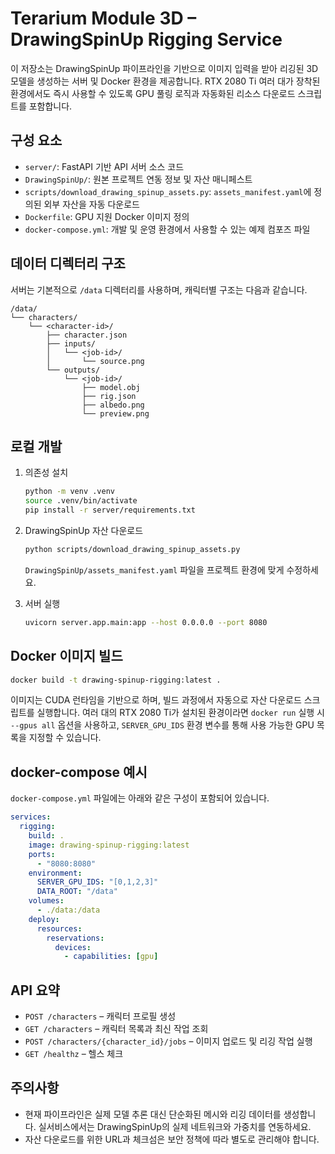 # Terarium Module 3D – DrawingSpinUp Rigging Service

이 저장소는 DrawingSpinUp 파이프라인을 기반으로 이미지 입력을 받아 리깅된 3D 모델을 생성하는 서버 및 Docker 환경을 제공합니다. RTX 2080 Ti 여러 대가 장착된 환경에서도 즉시 사용할 수 있도록 GPU 풀링 로직과 자동화된 리소스 다운로드 스크립트를 포함합니다.

## 구성 요소
- `server/`: FastAPI 기반 API 서버 소스 코드
- `DrawingSpinUp/`: 원본 프로젝트 연동 정보 및 자산 매니페스트
- `scripts/download_drawing_spinup_assets.py`: `assets_manifest.yaml`에 정의된 외부 자산을 자동 다운로드
- `Dockerfile`: GPU 지원 Docker 이미지 정의
- `docker-compose.yml`: 개발 및 운영 환경에서 사용할 수 있는 예제 컴포즈 파일

## 데이터 디렉터리 구조
서버는 기본적으로 `/data` 디렉터리를 사용하며, 캐릭터별 구조는 다음과 같습니다.

```
/data/
└── characters/
    └── <character-id>/
        ├── character.json
        ├── inputs/
        │   └── <job-id>/
        │       └── source.png
        └── outputs/
            └── <job-id>/
                ├── model.obj
                ├── rig.json
                ├── albedo.png
                └── preview.png
```

## 로컬 개발
1. 의존성 설치
   ```bash
   python -m venv .venv
   source .venv/bin/activate
   pip install -r server/requirements.txt
   ```

2. DrawingSpinUp 자산 다운로드
   ```bash
   python scripts/download_drawing_spinup_assets.py
   ```
   `DrawingSpinUp/assets_manifest.yaml` 파일을 프로젝트 환경에 맞게 수정하세요.

3. 서버 실행
   ```bash
   uvicorn server.app.main:app --host 0.0.0.0 --port 8080
   ```

## Docker 이미지 빌드
```bash
docker build -t drawing-spinup-rigging:latest .
```

이미지는 CUDA 런타임을 기반으로 하며, 빌드 과정에서 자동으로 자산 다운로드 스크립트를 실행합니다. 여러 대의 RTX 2080 Ti가 설치된 환경이라면 `docker run` 실행 시 `--gpus all` 옵션을 사용하고, `SERVER_GPU_IDS` 환경 변수를 통해 사용 가능한 GPU 목록을 지정할 수 있습니다.

## docker-compose 예시
`docker-compose.yml` 파일에는 아래와 같은 구성이 포함되어 있습니다.

```yaml
services:
  rigging:
    build: .
    image: drawing-spinup-rigging:latest
    ports:
      - "8080:8080"
    environment:
      SERVER_GPU_IDS: "[0,1,2,3]"
      DATA_ROOT: "/data"
    volumes:
      - ./data:/data
    deploy:
      resources:
        reservations:
          devices:
            - capabilities: [gpu]
```

## API 요약
- `POST /characters` – 캐릭터 프로필 생성
- `GET /characters` – 캐릭터 목록과 최신 작업 조회
- `POST /characters/{character_id}/jobs` – 이미지 업로드 및 리깅 작업 실행
- `GET /healthz` – 헬스 체크

## 주의사항
- 현재 파이프라인은 실제 모델 추론 대신 단순화된 메시와 리깅 데이터를 생성합니다. 실서비스에서는 DrawingSpinUp의 실제 네트워크와 가중치를 연동하세요.
- 자산 다운로드를 위한 URL과 체크섬은 보안 정책에 따라 별도로 관리해야 합니다.
